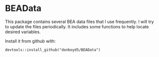 # BEAData

This package contains several BEA data files that I use frequently. I will try to update the files periodically. It includes some functions to help locate desired variables.

Install it from github with:
  
```{r}
devtools::install_github("donboyd5/BEAData")
```
